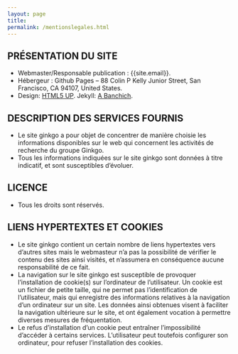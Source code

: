 ```yaml
---
layout: page
title:
permalink: /mentionslegales.html
---
```



PRÉSENTATION DU SITE
--------------------
<ul>
    <li>
    Webmaster/Responsable publication : {{site.email}}.
    </li><li>
    Hébergeur : Github Pages – 88 Colin P Kelly Junior Street, San Francisco, CA 94107, United States.
    </li><li>
    Design: <a href="https://html5up.net">HTML5 UP</a>. Jekyll: <a href="https://andrewbanchi.ch">A Banchich</a>.
    </li>
</ul>


DESCRIPTION DES SERVICES FOURNIS
--------------------------------

<ul>
    <li>
Le site ginkgo a pour objet de concentrer de manière choisie les informations disponibles sur le web qui concernent les activités de recherche du groupe Ginkgo.
    </li><li>
Tous les informations indiquées sur le site ginkgo sont données à titre indicatif, et sont susceptibles d’évoluer.
    </li>
</ul>


LICENCE
-------

<ul>
    <li>
Tous les droits sont réservés.
    </li>
</ul>


LIENS HYPERTEXTES ET COOKIES
----------------------------
<ul>
    <li>
Le site ginkgo contient un certain nombre de liens hypertextes vers d’autres sites mais le webmasteur n’a pas la possibilité de vérifier le contenu des sites ainsi visités, et n’assumera en conséquence aucune responsabilité de ce fait.
    </li><li>
La navigation sur le site ginkgo est susceptible de provoquer l’installation de cookie(s) sur l’ordinateur de l’utilisateur. Un cookie est un fichier de petite taille, qui ne permet pas l’identification de l’utilisateur, mais qui enregistre des informations relatives à la navigation d’un ordinateur sur un site. Les données ainsi obtenues visent à faciliter la navigation ultérieure sur le site, et ont également vocation à permettre diverses mesures de fréquentation.
    </li><li>
Le refus d’installation d’un cookie peut entraîner l’impossibilité d’accéder à certains services. L’utilisateur peut toutefois configurer son ordinateur, pour refuser l’installation des cookies.
    </li>
</ul>
